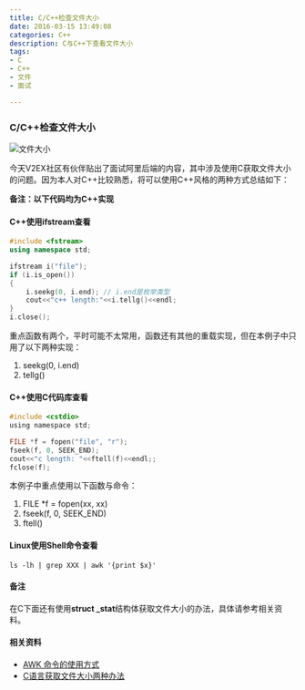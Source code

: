 ```yaml
---
title: C/C++检查文件大小
date: 2016-03-15 13:49:08
categories: C++
description: C与C++下查看文件大小
tags: 
- C
- C++
- 文件
- 面试

---
```


### C/C++检查文件大小

![文件大小](http://pic.baike.soso.com/p/20121025/20121025162509-156696453.jpg)

今天V2EX社区有伙伴贴出了面试阿里后端的内容，其中涉及使用C获取文件大小的问题。因为本人对C++比较熟悉，将可以使用C++风格的两种方式总结如下：

**备注：以下代码均为C++实现**

#### C++使用ifstream查看

``` c++
#include <fstream>
using namespace std;

ifstream i("file");
if (i.is_open())
{
    i.seekg(0, i.end); // i.end是枚举类型
    cout<<"c++ length:"<<i.tellg()<<endl;
}
i.close();
```

重点函数有两个，平时可能不太常用，函数还有其他的重载实现，但在本例子中只用了以下两种实现：

1. seekg(0, i.end)
2. tellg()

#### C++使用C代码库查看

``` C
#include <cstdio>
using namespace std;

FILE *f = fopen("file", "r");
fseek(f, 0, SEEK_END);
cout<<"c length: "<<ftell(f)<<endl;;
fclose(f);
```

本例子中重点使用以下函数与命令：

1. FILE *f = fopen(xx, xx)
2. fseek(f, 0, SEEK_END)
3. ftell()

#### Linux使用Shell命令查看

``` shell
ls -lh | grep XXX | awk '{print $x}'
```

#### 备注

在C下面还有使用**struct _stat**结构体获取文件大小的办法，具体请参考相关资料。

#### 相关资料

* [AWK 命令的使用方式](http://www.cnblogs.com/ggjucheng/archive/2013/01/13/2858470.html)
* [C语言获取文件大小两种办法](http://www.2cto.com/kf/201405/298713.html)

